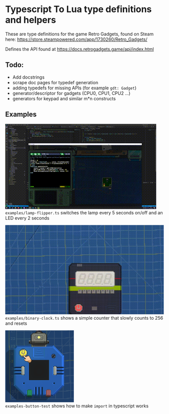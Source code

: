 # Typescript To Lua type definitions and helpers

These are type definitions for the game Retro Gadgets, found on Steam here:
https://store.steampowered.com/app/1730260/Retro_Gadgets/

Defines the API found at https://docs.retrogadgets.game/api/index.html

## Todo:

- Add docstrings
- scrape doc pages for typedef generation
- adding typedefs for missing APIs (for example `gdt: Gadget`)
- generator/descriptor for gadgets (CPU0, CPU1, CPU2 ...)
- generators for keypad and similar m*n constructs


## Examples


![](docs/lamp-flipper.gif)  
`examples/lamp-flipper.ts` switches the lamp every 5 seconds on/off and an LED every 2 seconds


![](docs/bin-clock.gif)  
`examples/binary-clock.ts` shows a simple counter that slowly counts to 256 and resets

![](docs/button-test.gif)  
`examples-button-test` shows how to make `import` in typescript works